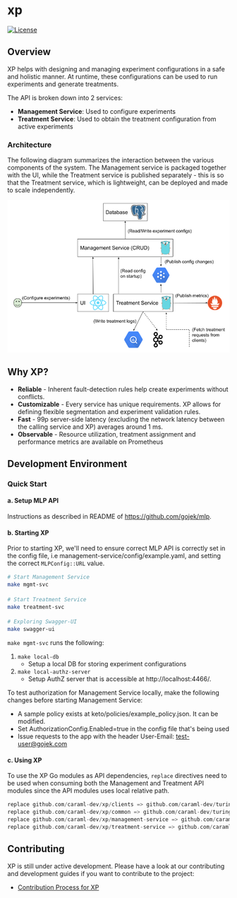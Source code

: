 # xp

[![License](https://img.shields.io/badge/License-Apache%202.0-blue)](https://github.com/caraml-dev/xp/blob/master/LICENSE)

## Overview

XP helps with designing and managing experiment configurations in a safe and holistic manner. At runtime, these configurations can be used to run experiments and generate treatments.

The API is broken down into 2 services:

- **Management Service**: Used to configure experiments
- **Treatment Service**: Used to obtain the treatment configuration from active experiments

### Architecture

The following diagram summarizes the interaction between the various components of the system. The Management service is packaged together with the UI, while the Treatment service is published separately - this is so that the Treatment service, which is lightweight, can be deployed and made to scale independently.

![XP Architecture](./docs/assets/xp_architecture.png)

## Why XP?

- **Reliable** - Inherent fault-detection rules help create experiments without conflicts.
- **Customizable** - Every service has unique requirements. XP allows for defining flexible segmentation and experiment validation rules.
- **Fast** - 99p server-side latency (excluding the network latency between the calling service and XP) averages around 1 ms.
- **Observable** - Resource utilization, treatment assignment and performance metrics are available on Prometheus

## Development Environment

### Quick Start

#### a. Setup MLP API

Instructions as described in README of https://github.com/gojek/mlp.

#### b. Starting XP

Prior to starting XP, we'll need to ensure correct MLP API is correctly set in the config file, i.e management-service/config/example.yaml, and setting the correct `MLPConfig::URL` value.

```bash
# Start Management Service
make mgmt-svc

# Start Treatment Service
make treatment-svc

# Exploring Swagger-UI
make swagger-ui
```

`make mgmt-svc` runs the following:

1. `make local-db`
    - Setup a local DB for storing experiment configurations
2. `make local-authz-server`
    - Setup AuthZ server that is accessible at http://localhost:4466/.

To test authorization for Management Service locally, make the following changes before starting Management Service:

- A sample policy exists at keto/policies/example_policy.json. It can be modified.
- Set AuthorizationConfig.Enabled=true in the config file that's being used
- Issue requests to the app with the header User-Email: test-user@gojek.com

#### c. Using XP

To use the XP Go modules as API dependencies, `replace` directives need to be used when consuming both the Management and Treatment API modules since the API modules uses local relative path.

```go
replace github.com/caraml-dev/xp/clients => github.com/caraml-dev/turing-experiments/clients v0.0.0
replace github.com/caraml-dev/xp/common => github.com/caraml-dev/turing-experiments/common v0.0.0
replace github.com/caraml-dev/xp/management-service => github.com/caraml-dev/turing-experiments/management-service v0.0.0
replace github.com/caraml-dev/xp/treatment-service => github.com/caraml-dev/turing-experiments/treatment-service v0.0.0
```

## Contributing

XP is still under active development. Please have a look at our contributing and development guides if you want to contribute to the project:

- [Contribution Process for XP](https://github.com/caraml-dev/xp/blob/main/CONTRIBUTING.md)
